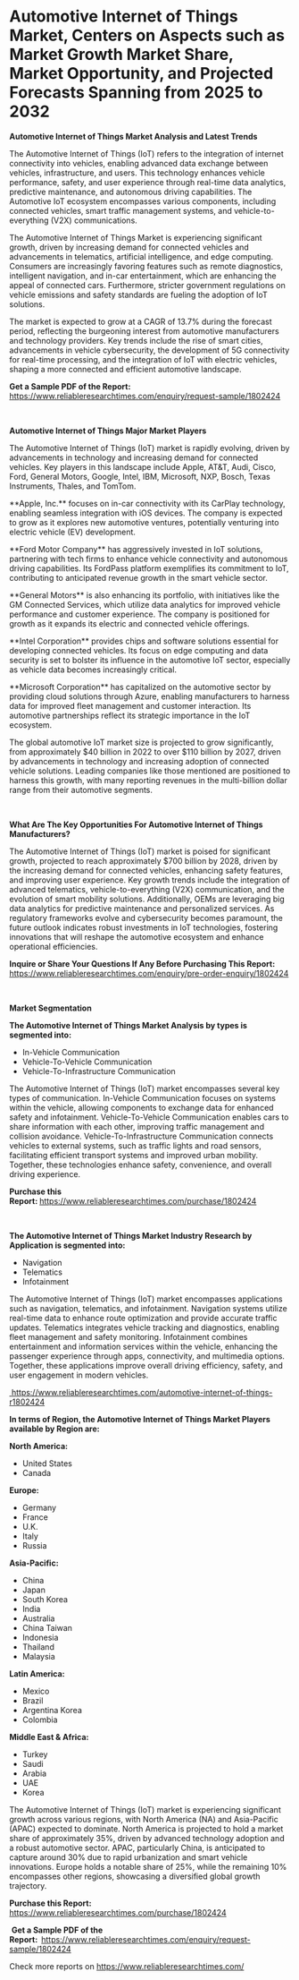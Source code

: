 <p><h1>Automotive Internet of Things Market, Centers on Aspects such as Market Growth Market Share, Market Opportunity, and Projected Forecasts Spanning from 2025 to 2032</h1></p><p><strong>Automotive Internet of Things Market Analysis and Latest Trends</strong></p>
<p><p>The Automotive Internet of Things (IoT) refers to the integration of internet connectivity into vehicles, enabling advanced data exchange between vehicles, infrastructure, and users. This technology enhances vehicle performance, safety, and user experience through real-time data analytics, predictive maintenance, and autonomous driving capabilities. The Automotive IoT ecosystem encompasses various components, including connected vehicles, smart traffic management systems, and vehicle-to-everything (V2X) communications.</p><p>The Automotive Internet of Things Market is experiencing significant growth, driven by increasing demand for connected vehicles and advancements in telematics, artificial intelligence, and edge computing. Consumers are increasingly favoring features such as remote diagnostics, intelligent navigation, and in-car entertainment, which are enhancing the appeal of connected cars. Furthermore, stricter government regulations on vehicle emissions and safety standards are fueling the adoption of IoT solutions.</p><p>The market is expected to grow at a CAGR of 13.7% during the forecast period, reflecting the burgeoning interest from automotive manufacturers and technology providers. Key trends include the rise of smart cities, advancements in vehicle cybersecurity, the development of 5G connectivity for real-time processing, and the integration of IoT with electric vehicles, shaping a more connected and efficient automotive landscape.</p></p>
<p><strong>Get a Sample PDF of the Report:&nbsp;</strong> <a href="https://www.reliableresearchtimes.com/enquiry/request-sample/1802424?utm_campaign=3267&utm_medium=2&utm_source=Github&utm_content=ia&utm_term=10032025&utm_id=automotive-internet-of-things">https://www.reliableresearchtimes.com/enquiry/request-sample/1802424</a></p>
<p>&nbsp;</p>
<p><strong>Automotive Internet of Things Major Market Players</strong></p>
<p><p>The Automotive Internet of Things (IoT) market is rapidly evolving, driven by advancements in technology and increasing demand for connected vehicles. Key players in this landscape include Apple, AT&T, Audi, Cisco, Ford, General Motors, Google, Intel, IBM, Microsoft, NXP, Bosch, Texas Instruments, Thales, and TomTom.</p><p>**Apple, Inc.** focuses on in-car connectivity with its CarPlay technology, enabling seamless integration with iOS devices. The company is expected to grow as it explores new automotive ventures, potentially venturing into electric vehicle (EV) development.</p><p>**Ford Motor Company** has aggressively invested in IoT solutions, partnering with tech firms to enhance vehicle connectivity and autonomous driving capabilities. Its FordPass platform exemplifies its commitment to IoT, contributing to anticipated revenue growth in the smart vehicle sector.</p><p>**General Motors** is also enhancing its portfolio, with initiatives like the GM Connected Services, which utilize data analytics for improved vehicle performance and customer experience. The company is positioned for growth as it expands its electric and connected vehicle offerings.</p><p>**Intel Corporation** provides chips and software solutions essential for developing connected vehicles. Its focus on edge computing and data security is set to bolster its influence in the automotive IoT sector, especially as vehicle data becomes increasingly critical.</p><p>**Microsoft Corporation** has capitalized on the automotive sector by providing cloud solutions through Azure, enabling manufacturers to harness data for improved fleet management and customer interaction. Its automotive partnerships reflect its strategic importance in the IoT ecosystem.</p><p>The global automotive IoT market size is projected to grow significantly, from approximately $40 billion in 2022 to over $110 billion by 2027, driven by advancements in technology and increasing adoption of connected vehicle solutions. Leading companies like those mentioned are positioned to harness this growth, with many reporting revenues in the multi-billion dollar range from their automotive segments.</p></p>
<p>&nbsp;</p>
<p><strong>What Are The Key Opportunities For Automotive Internet of Things Manufacturers?</strong></p>
<p><p>The Automotive Internet of Things (IoT) market is poised for significant growth, projected to reach approximately $700 billion by 2028, driven by the increasing demand for connected vehicles, enhancing safety features, and improving user experience. Key growth trends include the integration of advanced telematics, vehicle-to-everything (V2X) communication, and the evolution of smart mobility solutions. Additionally, OEMs are leveraging big data analytics for predictive maintenance and personalized services. As regulatory frameworks evolve and cybersecurity becomes paramount, the future outlook indicates robust investments in IoT technologies, fostering innovations that will reshape the automotive ecosystem and enhance operational efficiencies.</p></p>
<p><strong>Inquire or Share Your Questions If Any Before Purchasing This Report:</strong> <a href="https://www.reliableresearchtimes.com/enquiry/pre-order-enquiry/1802424?utm_campaign=3267&utm_medium=2&utm_source=Github&utm_content=ia&utm_term=10032025&utm_id=automotive-internet-of-things">https://www.reliableresearchtimes.com/enquiry/pre-order-enquiry/1802424</a></p>
<p>&nbsp;</p>
<p><strong>Market Segmentation</strong></p>
<p><strong>The Automotive Internet of Things Market Analysis by types is segmented into:</strong></p>
<p><ul><li>In-Vehicle Communication</li><li>Vehicle-To-Vehicle Communication</li><li>Vehicle-To-Infrastructure Communication</li></ul></p>
<p><p>The Automotive Internet of Things (IoT) market encompasses several key types of communication. In-Vehicle Communication focuses on systems within the vehicle, allowing components to exchange data for enhanced safety and infotainment. Vehicle-To-Vehicle Communication enables cars to share information with each other, improving traffic management and collision avoidance. Vehicle-To-Infrastructure Communication connects vehicles to external systems, such as traffic lights and road sensors, facilitating efficient transport systems and improved urban mobility. Together, these technologies enhance safety, convenience, and overall driving experience.</p></p>
<p><strong>Purchase this Report:&nbsp;</strong><a href="https://www.reliableresearchtimes.com/purchase/1802424?utm_campaign=3267&utm_medium=2&utm_source=Github&utm_content=ia&utm_term=10032025&utm_id=automotive-internet-of-things">https://www.reliableresearchtimes.com/purchase/1802424</a></p>
<p>&nbsp;</p>
<p><strong>The Automotive Internet of Things Market Industry Research by Application is segmented into:</strong></p>
<p><ul><li>Navigation</li><li>Telematics</li><li>Infotainment</li></ul></p>
<p><p>The Automotive Internet of Things (IoT) market encompasses applications such as navigation, telematics, and infotainment. Navigation systems utilize real-time data to enhance route optimization and provide accurate traffic updates. Telematics integrates vehicle tracking and diagnostics, enabling fleet management and safety monitoring. Infotainment combines entertainment and information services within the vehicle, enhancing the passenger experience through apps, connectivity, and multimedia options. Together, these applications improve overall driving efficiency, safety, and user engagement in modern vehicles.</p></p>
<p><a href="https://www.reliableresearchtimes.com/automotive-internet-of-things-r1802424?utm_campaign=3267&utm_medium=2&utm_source=Github&utm_content=ia&utm_term=10032025&utm_id=automotive-internet-of-things">&nbsp;https://www.reliableresearchtimes.com/automotive-internet-of-things-r1802424</a></p>
<p><strong>In terms of Region, the Automotive Internet of Things Market Players available by Region are:</strong></p>
<p>
    <p> <strong> North America: </strong>
        <ul>
            <li>United States</li>
            <li>Canada</li>
        </ul>
        </p> 
    <p> <strong> Europe: </strong>
        <ul>
            <li>Germany</li>
            <li>France</li>
            <li>U.K.</li>
            <li>Italy</li>
            <li>Russia</li>
        </ul>
        </p> 
    <p> <strong> Asia-Pacific: </strong>
        <ul>
            <li>China</li>
            <li>Japan</li>
            <li>South Korea</li>
            <li>India</li>
            <li>Australia</li>
            <li>China Taiwan</li>
            <li>Indonesia</li>
            <li>Thailand</li>
            <li>Malaysia</li>
        </ul>
        </p> 
    <p> <strong> Latin America: </strong>
        <ul>
            <li>Mexico</li>
            <li>Brazil</li>
            <li>Argentina Korea</li>
            <li>Colombia</li>
        </ul>
        </p> 
    <p> <strong> Middle East & Africa: </strong>
        <ul>
            <li>Turkey</li>
            <li>Saudi</li>
            <li>Arabia</li>
            <li>UAE</li>
            <li>Korea</li>
        </ul>
    </p>
    </p>
<p><p>The Automotive Internet of Things (IoT) market is experiencing significant growth across various regions, with North America (NA) and Asia-Pacific (APAC) expected to dominate. North America is projected to hold a market share of approximately 35%, driven by advanced technology adoption and a robust automotive sector. APAC, particularly China, is anticipated to capture around 30% due to rapid urbanization and smart vehicle innovations. Europe holds a notable share of 25%, while the remaining 10% encompasses other regions, showcasing a diversified global growth trajectory.</p></p>
<p><strong>Purchase this Report: </strong><a href="https://www.reliableresearchtimes.com/purchase/1802424?utm_campaign=3267&utm_medium=2&utm_source=Github&utm_content=ia&utm_term=10032025&utm_id=automotive-internet-of-things">https://www.reliableresearchtimes.com/purchase/1802424</a></p>
<p>&nbsp;<strong>Get a Sample PDF of the Report:&nbsp;&nbsp;</strong><a href="https://www.reliableresearchtimes.com/enquiry/request-sample/1802424?utm_campaign=3267&utm_medium=2&utm_source=Github&utm_content=ia&utm_term=10032025&utm_id=automotive-internet-of-things">https://www.reliableresearchtimes.com/enquiry/request-sample/1802424</a></p>
<p><strong></strong></p>
<p>Check more reports on <a href="https://www.reliableresearchtimes.com/?utm_campaign=3267&utm_medium=2&utm_source=Github&utm_content=ia&utm_term=10032025&utm_id=automotive-internet-of-things">https://www.reliableresearchtimes.com/</a></p>